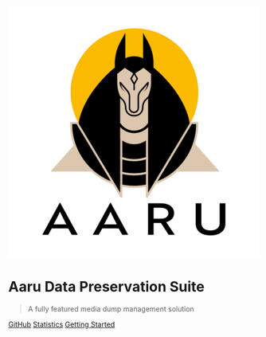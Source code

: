 ![logo](assets/img/aaru.png)

# Aaru Data Preservation Suite

> A fully featured media dump management solution

[GitHub](https://github.com/aaru-dps/aaru/)
[Statistics](https://aaru.app/Stats)
[Getting Started](#aaru-data-preservation-suite)

